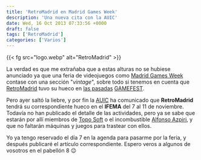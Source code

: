 ```yaml
---
title: 'RetroMadrid en Madrid Games Week'
description: 'Una nueva cita con la AUIC'
date: Wed, 16 Oct 2013 07:33:56 +0000
draft: false
tags: ['RetroMadrid']
categories: ['Varios']
---
```


{{< fg src="logo.webp" alt="RetroMadrid" >}}

La verdad es que me extrañaba que a estas alturas no se hubiese anunciado ya que una feria de videojuegos como [Madrid Games Week](http://www.ifema.es/madridgamesweek_01/) contase con una sección "_vintage_", sobre todo si tenemos en cuenta que [RetroMadrid](http://retromadrid.org/) tuvo su hueco en [las pasadas](/gamefest-un-inicio-prometedor/) [GAMEFEST](/gamefest-2011-paso-a-paso/).

Pero ayer saltó la liebre, y por fin la [AUIC](http://www.auic.es/) ha comunicado que **RetroMadrid** tendrá su correspondiente hueco en el **IFEMA** del 7 al 11 de noviembre. Todavía no han publicado el detalle de las actividades, pero ya se sabe que estarán por allí miembros de [Topo Soft](http://www.toposoft.org/) o el incombustible [Alfonso Azpiri](/alfonso-azpiri/), y que no faltarán máquinas y juegos para trastear con ellos.

Yo ya tengo reservado el día 7 en la agenda para pasarme por la feria, y después publicaré el artículo correspondiente. Espero veros a algunos de vosotros en el pabellón 8 :wink: